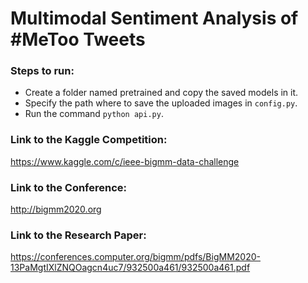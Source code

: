 # Multimodal Sentiment Analysis of #MeToo Tweets

### Steps to run:

* Create a folder named pretrained and copy the saved models in it.
* Specify the path where to save the uploaded images in `config.py`.
* Run the command `python api.py`.

### Link to the Kaggle Competition:
https://www.kaggle.com/c/ieee-bigmm-data-challenge

### Link to the Conference:
http://bigmm2020.org

### Link to the Research Paper:
https://conferences.computer.org/bigmm/pdfs/BigMM2020-13PaMgtIXlZNQOagcn4uc7/932500a461/932500a461.pdf
